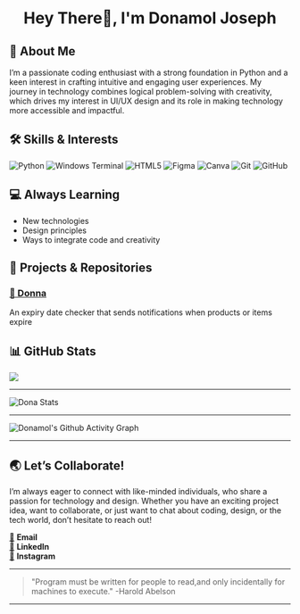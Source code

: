 <h1 align="center">Hey There👋, I'm Donamol Joseph</h1>

<h2> 💫 About Me </h2>


<p>I’m a passionate coding enthusiast with a strong foundation in Python and a keen interest in crafting intuitive and engaging user experiences. My journey in technology combines logical problem-solving with creativity, which drives my interest in UI/UX design and its role in making technology more accessible and impactful.</p>

<h2>🛠️ Skills & Interests</h2>

![Python](https://img.shields.io/badge/python-3670A0?style=for-the-badge&logo=python&logoColor=ffdd54) ![Windows Terminal](https://img.shields.io/badge/Windows%20Terminal-%234D4D4D.svg?style=for-the-badge&logo=windows-terminal&logoColor=white) ![HTML5](https://img.shields.io/badge/html5-%23E34F26.svg?style=for-the-badge&logo=html5&logoColor=white) ![Figma](https://img.shields.io/badge/figma-%23F24E1E.svg?style=for-the-badge&logo=figma&logoColor=white) ![Canva](https://img.shields.io/badge/Canva-%2300C4CC.svg?style=for-the-badge&logo=Canva&logoColor=white) ![Git](https://img.shields.io/badge/git-%23F05033.svg?style=for-the-badge&logo=git&logoColor=white) ![GitHub](https://img.shields.io/badge/github-%23121011.svg?style=for-the-badge&logo=github&logoColor=white)

<h2>💻 Always Learning</h2> 

- New technologies
- Design principles
- Ways to integrate code and creativity


<h2>🌟 Projects & Repositories</h2> 

 ### [🚀 Donna](https://github.com/Donamol-Joseph/Donna)

<P>An expiry date checker that sends notifications when products or items expire</p> 




## 📊 GitHub Stats

![](https://github-readme-stats.vercel.app/api/top-langs/?username=Donamol-Joseph&theme=nightowl&hide_border=false&include_all_commits=false&count_private=false&layout=compact)

---


![Dona Stats](https://github-readme-stats.vercel.app/api?username=Donamol-Joseph&theme=nightowl&hide_border=false&include_all_commits=false&count_private=false)

---

![Donamol's Github Activity Graph](https://github-readme-activity-graph.vercel.app/graph?username=Donamol-Joseph&theme=nightowl&height=300)



---

## 🌏 Let’s Collaborate!  

<P>I’m always eager to connect with like-minded individuals, who share a passion for technology and design. Whether you have an exciting project idea, want to collaborate, or just want to chat about coding, design, or the tech world, don’t hesitate to reach out!  </p>

<div align='left'>
  
  [📩](https://mail.google.com/mail/?view=cm&fs=1&to=donajoseph272006@gmail.com) **Email**   
  [💼](https://linkedin.com/in/donamoljoseph) **LinkedIn**  
  [📸](https://instagram.com/_dona_joseph__) **Instagram**   

</div>

---
>"Program must be written for people to read,and only incidentally for machines to execute."
>-Harold Abelson

---

<!-- Proudly created with GPRM ( https://gprm.itsvg.in ) -->


